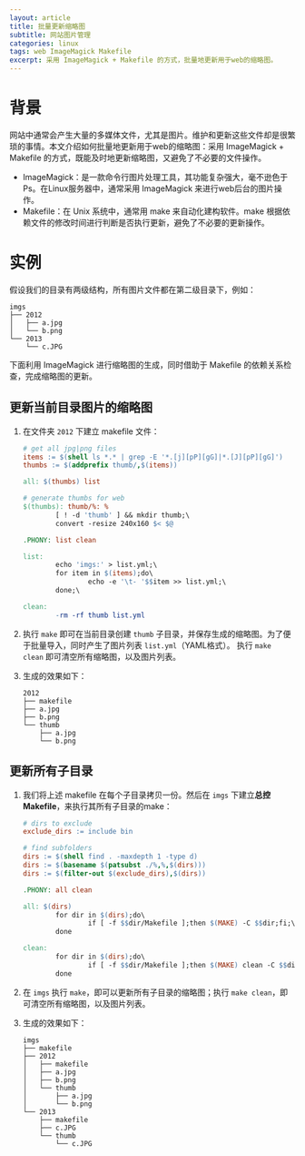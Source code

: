 ```yaml
---
layout: article
title: 批量更新缩略图 
subtitle: 网站图片管理
categories: linux
tags: web ImageMagick Makefile
excerpt: 采用 ImageMagick + Makefile 的方式，批量地更新用于web的缩略图。
---
```


# 背景

网站中通常会产生大量的多媒体文件，尤其是图片。维护和更新这些文件却是很繁琐的事情。本文介绍如何批量地更新用于web的缩略图：采用 ImageMagick + Makefile 的方式，既能及时地更新缩略图，又避免了不必要的文件操作。

* ImageMagick：是一款命令行图片处理工具，其功能复杂强大，毫不逊色于Ps。在Linux服务器中，通常采用 ImageMagick 来进行web后台的图片操作。
* Makefile：在 Unix 系统中，通常用 make 来自动化建构软件。make 根据依赖文件的修改时间进行判断是否执行更新，避免了不必要的更新操作。

# 实例

假设我们的目录有两级结构，所有图片文件都在第二级目录下，例如：

```
imgs
├── 2012
│   ├── a.jpg
│   └── b.png
└── 2013
    └── c.JPG
``` 

下面利用 ImageMagick 进行缩略图的生成，同时借助于 Makefile 的依赖关系检查，完成缩略图的更新。

## 更新当前目录图片的缩略图

1. 在文件夹 `2012` 下建立 makefile 文件：

    ```makefile
    # get all jpg|png files
    items := $(shell ls *.* | grep -E '*.[j][pP][gG]|*.[J][pP][gG]')
    thumbs := $(addprefix thumb/,$(items))
    
    all: $(thumbs) list
    
    # generate thumbs for web
    $(thumbs): thumb/%: %
            [ ! -d 'thumb' ] && mkdir thumb;\
            convert -resize 240x160 $< $@
    
    .PHONY: list clean
    
    list: 
            echo 'imgs:' > list.yml;\
            for item in $(items);do\
                    echo -e '\t- '$$item >> list.yml;\
            done;\
    
    clean:
            -rm -rf thumb list.yml
    ```

2. 执行 `make` 即可在当前目录创建 `thumb` 子目录，并保存生成的缩略图。为了便于批量导入，同时产生了图片列表 `list.yml`（YAML格式）。
    执行 `make clean` 即可清空所有缩略图，以及图片列表。

3. 生成的效果如下：

    ```
    2012
    ├── makefile
    ├── a.jpg
    ├── b.png
    └── thumb
        ├── a.jpg
        └── b.png
    ``` 

## 更新所有子目录

1. 我们将上述 makefile 在每个子目录拷贝一份。然后在 `imgs` 下建立**总控 Makefile**，来执行其所有子目录的make：

    ```makefile
    # dirs to exclude
    exclude_dirs := include bin
    
    # find subfolders
    dirs := $(shell find . -maxdepth 1 -type d)
    dirs := $(basename $(patsubst ./%,%,$(dirs)))
    dirs := $(filter-out $(exclude_dirs),$(dirs))
    
    .PHONY: all clean
    
    all: $(dirs)
            for dir in $(dirs);do\
                    if [ -f $$dir/Makefile ];then $(MAKE) -C $$dir;fi;\
            done
    
    clean: 
            for dir in $(dirs);do\
                    if [ -f $$dir/Makefile ];then $(MAKE) clean -C $$dir;fi;\
            done
    ```

2. 在 `imgs` 执行 `make`，即可以更新所有子目录的缩略图；执行 `make clean`，即可清空所有缩略图，以及图片列表。

3. 生成的效果如下：

    ```
    imgs
    ├── makefile
    ├── 2012
    │   ├── makefile
    │   ├── a.jpg
    │   ├── b.png
    │   └── thumb
    │       ├── a.jpg
    │       └── b.png
    └── 2013
        ├── makefile
        ├── c.JPG
        └── thumb
            └── c.JPG
    ``` 
